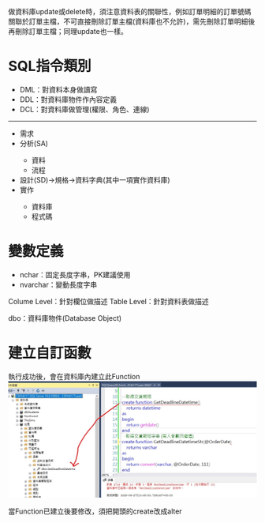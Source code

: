 ﻿做資料庫update或delete時，須注意資料表的關聯性，例如訂單明細的訂單號碼關聯於訂單主檔，不可直接刪除訂單主檔(資料庫也不允許)，需先刪除訂單明細後再刪除訂單主檔；同理update也一樣。

# SQL指令類別
<ul>
    <li>DML：對資料本身做讀寫</li>
    <li>DDL：對資料庫物件作內容定義</li>
    <li>DCL：對資料庫做管理(權限、角色、連線)</li>
</ul>

---

<ul>
    <li>需求</li>
    <li>分析(SA)</li>
        <ul>
            <li>資料</li>
            <li>流程</li>
        </ul>
    <li>設計(SD)->規格->資料字典(其中一項實作資料庫)</li>
    <li>實作</li>
        <ul>
            <li>資料庫</li>
            <li>程式碼</li>
        </ul>
</ul>

# 變數定義
<ul>
    <li>nchar：固定長度字串，PK建議使用</li>
    <li>nvarchar：變動長度字串</li>
</ul>

Colume Level：針對欄位做描述
Table Level：針對資料表做描述

dbo：資料庫物件(Database Object)

# 建立自訂函數

執行成功後，會在資料庫內建立此Function  
![Comm1](Note/Comm1.jpg "Comm1")

當Function已建立後要修改，須把開頭的create改成alter